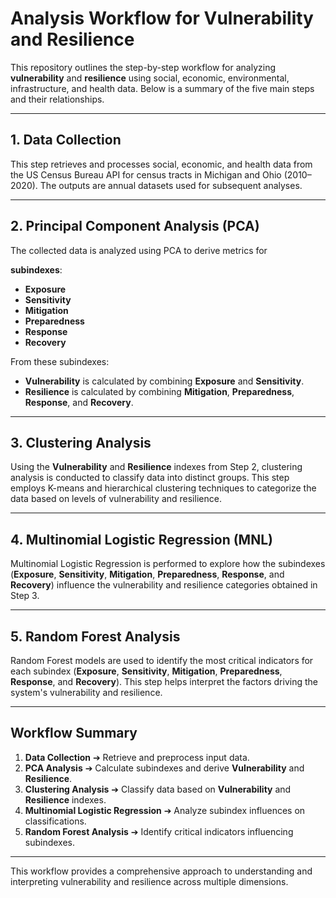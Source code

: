 # **Analysis Workflow for Vulnerability and Resilience**

This repository outlines the step-by-step workflow for analyzing **vulnerability** and **resilience** using social, economic, environmental, infrastructure, and health data. Below is a summary of the five main steps and their relationships.

---

## **1. Data Collection**
This step retrieves and processes social, economic, and health data from the US Census Bureau API for census tracts in Michigan and Ohio (2010–2020). The outputs are annual datasets used for subsequent analyses.

---

## **2. Principal Component Analysis (PCA)**
The collected data is analyzed using PCA to derive metrics for 

**subindexes**:
- **Exposure**
- **Sensitivity**
- **Mitigation**
- **Preparedness**
- **Response**
- **Recovery**

From these subindexes:
- **Vulnerability** is calculated by combining **Exposure** and **Sensitivity**.
- **Resilience** is calculated by combining **Mitigation**, **Preparedness**, **Response**, and **Recovery**.

---

## **3. Clustering Analysis**
Using the **Vulnerability** and **Resilience** indexes from Step 2, clustering analysis is conducted to classify data into distinct groups. This step employs K-means and hierarchical clustering techniques to categorize the data based on levels of vulnerability and resilience.

---

## 4. Multinomial Logistic Regression (MNL)
Multinomial Logistic Regression is performed to explore how the subindexes (**Exposure**, **Sensitivity**, **Mitigation**, **Preparedness**, **Response**, and **Recovery**) influence the vulnerability and resilience categories obtained in Step 3.

---

## 5. Random Forest Analysis
Random Forest models are used to identify the most critical indicators for each subindex (**Exposure**, **Sensitivity**, **Mitigation**, **Preparedness**, **Response**, and **Recovery**). This step helps interpret the factors driving the system's vulnerability and resilience.

---

## Workflow Summary
1. **Data Collection** ➔ Retrieve and preprocess input data.
2. **PCA Analysis** ➔ Calculate subindexes and derive **Vulnerability** and **Resilience**.
3. **Clustering Analysis** ➔ Classify data based on **Vulnerability** and **Resilience** indexes.
4. **Multinomial Logistic Regression** ➔ Analyze subindex influences on classifications.
5. **Random Forest Analysis** ➔ Identify critical indicators influencing subindexes.

---

This workflow provides a comprehensive approach to understanding and interpreting vulnerability and resilience across multiple dimensions.
